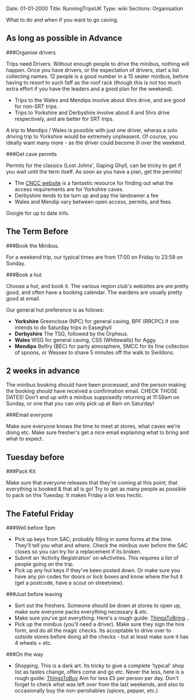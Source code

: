 Date: 01-01-2000
Title: RunningTripsUK
Type: wiki
Sections: Organisation

What to do and when if you want to go caving.

As long as possible in Advance
------------------------------

###Organise drivers

Trips need Drivers. Without enough people to drive the minibus, nothing
will happen. Once you have drivers, or the expectation of drivers, start
a list collecting names. 12 people is a good number in a 15 seater
minibus, before having to resort to such faff as the roof rack (though
this is not too much extra effort if you have the leaders and a good plan for the weekend).

-   Trips to the Wales and Mendips involve about 4hrs drive, and are
    good for non-SRT trips.
-   Trips to Yorkshire and Derbyshire involve about 6 and 5hrs drive
    respectively, and are better for SRT trips.

A trip to Mendips / Wales is possible with just one driver, wheras a
solo driving trip to Yorkshire would be extremely unpleasent. Of course,
you ideally want many more - as the driver could become ill over the
weekend.

###Get cave permits

Permits for the classics (Lost Johns', Gaping Ghyll,  can be tricky to get if you wait until the term itself. As soon as you  have a plan, get the permits! 

- The [CNCC website](http://www.cncc.org.uk/access/) is a fantastic resource for finding out what the access requirements are for Yorkshire caves.
- Derbyshire tends to be turn up and pay the landowner a fee
- Wales and Mendip vary between open access, permits, and fees.

Google for up to date info.

The Term Before
---------------

###Book the Minibus. 

For a weekend trip, our typical times are from 17:00 on Friday to 23:59
on Sunday.

###Book a hut 

Choose a hut, and book it. The various region club's websites are are pretty good, and often have a booking calendar. The wardens are usually pretty good at email.

Our general hut preference is as follows:

-   **Yorkshire** Greenclose (NPC) for general caving, BPF (RRCPC) if one intends to do Saturday trips in Easeghyll
-   **Derbyshire** The TSG, followed by the Orpheus.
-   **Wales** WSG for general caving, CSS (Whitewalls) for Aggy.
-   **Mendips** Belfry (BEC) for party atmosphere, SMCC for its fine collection of spoons, or Wessex to shave 5 minutes off the walk to Swildons.


2 weeks in advance
------------------

The minibus booking should have been processed, and the person making the booking should have received a confirmation email. CHECK THOSE DATES! Don't end up with a minibus supposedly returning at 11:59am on Sunday, or one that you can only pick up at 6am on Saturday!

###Email everyone

Make sure everyone knows the time to meet at stores, what caves we're doing etc. Make sure fresher's get a nice email explaining what to bring and what to expect.

Tuesday before
--------------

###Pack Kit

Make sure that everyone releases that they're coming at this point; that everything is booked & that all is go! Try to get as many people as possible to pack on this Tuesday. It makes Friday a lot less hectic.


The Fateful Friday
------------------

###Well before 5pm

- Pick up keys from SAC; probably filling in some forms at the time. They'll tell you what and where. Check the minibus over before the SAC closes so you can try for a replacement if its broken.
- Submit an 'Activity Registration' on eActivities. This requires a list of people going on the trip.
- Pick up any hut keys if they've been posted down. Or make sure you have any pin codes for doors or lock boxes and know where the hut it (get a postcode, have a scout on streetview).

###Just before leaving

- Sort out the freshers. Someone should be down at stores to open up, make sure everyone packs everything necessary & etc.
- Make sure you've got everything. Here's a rough guide: [ThingsToBring](RunningTripsUK/ThingsToBring.md)...
- Pick up the minibus (you'll need a driver). Make sure they sign the hire form, and do all the magic checks. Its acceptable to drive over to outside stores before doing all the checks - but at least make sure it has 4 wheels + etc. 

###On the way

- Shopping. This is a dark art. Its tricky to give a complete 'typical' shop list as tastes change, offers come and go etc. Never the less, here is a rough guide: [ThingsToBuy](RunningTripsUK/ThingsToBuy.md) Aim for less £5 per person per day. Don't forget to check what was left over from the last weekends, and also to occasionally buy the non-perishables (spices, pepper, etc.) 

